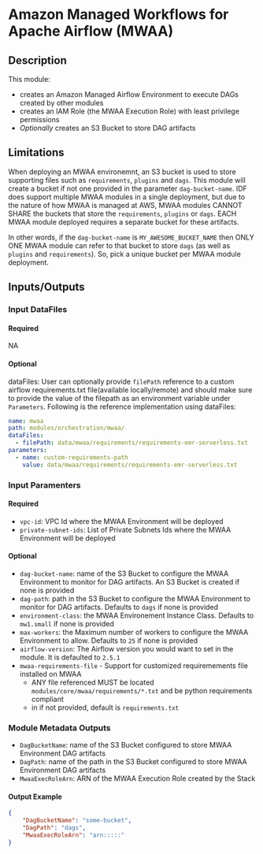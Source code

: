 # Amazon Managed Workflows for Apache Airflow (MWAA)

## Description

This module:

- creates an Amazon Managed Airflow Environment to execute DAGs created by other modules
- creates an IAM Role (the MWAA Execution Role) with least privilege permissions
- *Optionally* creates an S3 Bucket to store DAG artifacts

## Limitations

When deploying an MWAA environemnt, an S3 bucket is used to store supporting files such as `requirements`, `plugins` and `dags`.  This module will create a bucket if not one provided in the parameter `dag-bucket-name`.  IDF does support multiple MWAA modules in a single deployment, but due to the nature of how MWAA is managed at AWS, MWAA modules CANNOT SHARE the buckets that store the `requirements`, `plugins` or `dags`.  EACH MWAA module deployed requires a separate bucket for these artifacts.

In other words, if the `dag-bucket-name` is `MY_AWESOME_BUCKET_NAME` then ONLY ONE MWAA module can refer to that bucket to store `dags` (as well as `plugins` and `requirements`).  So, pick a unique bucket per MWAA module deployment.  

## Inputs/Outputs

### Input DataFiles

#### Required

NA

#### Optional

dataFiles: User can optionally provide `filePath` reference to a custom airflow requirements.txt file(available locally/remote) and should make sure to provide the value of the filepath as an environment variable under `Parameters`. Following is the reference implementation using dataFiles:

```yaml
name: mwaa
path: modules/orchestration/mwaa/
dataFiles:
  - filePath: data/mwaa/requirements/requirements-emr-serverless.txt
parameters:
  - name: custom-requirements-path
    value: data/mwaa/requirements/requirements-emr-serverless.txt

```

### Input Paramenters

#### Required

- `vpc-id`: VPC Id where the MWAA Environment will be deployed
- `private-subnet-ids`: List of Private Subnets Ids where the MWAA Environment will be deployed

#### Optional

- `dag-bucket-name`: name of the S3 Bucket to configure the MWAA Environment to monitor for DAG artifacts. An S3 Bucket is created if none is provided
- `dag-path`: path in the S3 Bucket to configure the MWAA Environment to monitor for DAG artifacts. Defaults to `dags` if none is provided
- `environment-class`: the MWAA Environement Instance Class. Defaults to `mw1.small` if none is provided
- `max-workers`: the Maximum number of workers to configure the MWAA Environment to allow. Defaults to `25` if none is provided
- `airflow-version`: The Airflow version you would want to set in the module. It is defaulted to `2.5.1`
- `mwaa-requirements-file` - Support for customized requiremements file installed on MWAA
  - ANY file referenced MUST be located `modules/core/mwaa/requirements/*.txt` and be python requirements compliant
  - in if not provided, default is `requirements.txt`

### Module Metadata Outputs

- `DagBucketName`: name of the S3 Bucket configured to store MWAA Environment DAG artifacts
- `DagPath`: name of the path in the S3 Bucket configured to store MWAA Environment DAG artifacts
- `MwaaExecRoleArn`: ARN of the MWAA Execution Role created by the Stack

#### Output Example

```json
{
    "DagBucketName": "some-bucket",
    "DagPath": "dags",
    "MwaaExecRoleArn": "arn:::::"
}
```

